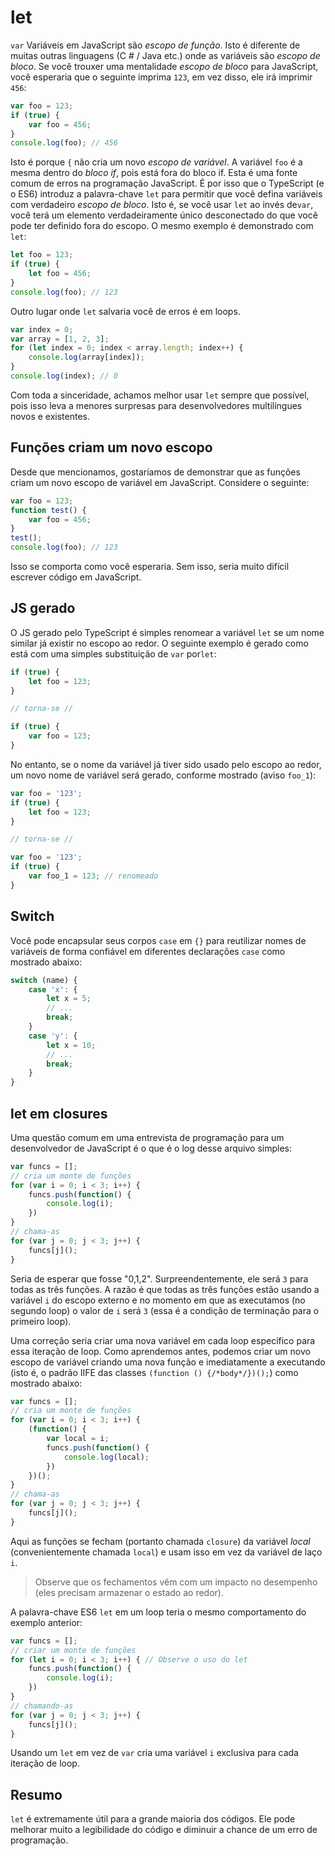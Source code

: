 # let

`var` Variáveis em JavaScript são _escopo de função_. Isto é diferente de muitas outras linguagens \(C \# / Java etc.\) onde as variáveis são _escopo de bloco_. Se você trouxer uma mentalidade _escopo de bloco_ para JavaScript, você esperaria que o seguinte imprima `123`, em vez disso, ele irá imprimir `456`:

```typescript
var foo = 123;
if (true) {
    var foo = 456;
}
console.log(foo); // 456
```

Isto é porque `{` não cria um novo _escopo de variável_. A variável `foo` é a mesma dentro do _bloco if_, pois está fora do bloco if. Esta é uma fonte comum de erros na programação JavaScript. É por isso que o TypeScript \(e o ES6\) introduz a palavra-chave `let` para permitir que você defina variáveis com verdadeiro _escopo de bloco_. Isto é, se você usar `let` ao invés de`var`, você terá um elemento verdadeiramente único desconectado do que você pode ter definido fora do escopo. O mesmo exemplo é demonstrado com `let`:

```typescript
let foo = 123;
if (true) {
    let foo = 456;
}
console.log(foo); // 123
```

Outro lugar onde `let` salvaria você de erros é em loops.

```typescript
var index = 0;
var array = [1, 2, 3];
for (let index = 0; index < array.length; index++) {
    console.log(array[index]);
}
console.log(index); // 0
```

Com toda a sinceridade, achamos melhor usar `let` sempre que possível, pois isso leva a menores surpresas para desenvolvedores multilíngues novos e existentes.

## Funções criam um novo escopo

Desde que mencionamos, gostaríamos de demonstrar que as funções criam um novo escopo de variável em JavaScript. Considere o seguinte:

```typescript
var foo = 123;
function test() {
    var foo = 456;
}
test();
console.log(foo); // 123
```

Isso se comporta como você esperaria. Sem isso, seria muito difícil escrever código em JavaScript.

## JS gerado

O JS gerado pelo TypeScript é simples renomear a variável `let` se um nome similar já existir no escopo ao redor. O seguinte exemplo é gerado como está com uma simples substituição de `var` por`let`:

```typescript
if (true) {
    let foo = 123;
}

// torna-se //

if (true) {
    var foo = 123;
}
```

No entanto, se o nome da variável já tiver sido usado pelo escopo ao redor, um novo nome de variável será gerado, conforme mostrado \(aviso `foo_1`\):

```typescript
var foo = '123';
if (true) {
    let foo = 123;
}

// torna-se //

var foo = '123';
if (true) {
    var foo_1 = 123; // renomeado
}
```

## Switch

Você pode encapsular seus corpos `case` em `{}` para reutilizar nomes de variáveis de forma confiável em diferentes declarações `case` como mostrado abaixo:

```typescript
switch (name) {
    case 'x': {
        let x = 5;
        // ...
        break;
    }
    case 'y': {
        let x = 10;
        // ...
        break;
    }
}
```

## let em closures

Uma questão comum em uma entrevista de programação para um desenvolvedor de JavaScript é o que é o log desse arquivo simples:

```typescript
var funcs = [];
// cria um monte de funções
for (var i = 0; i < 3; i++) {
    funcs.push(function() {
        console.log(i);
    })
}
// chama-as
for (var j = 0; j < 3; j++) {
    funcs[j]();
}
```

Seria de esperar que fosse "0,1,2". Surpreendentemente, ele será `3` para todas as três funções. A razão é que todas as três funções estão usando a variável `i` do escopo externo e no momento em que as executamos \(no segundo loop\) o valor de `i` será `3` \(essa é a condição de terminação para o primeiro loop\).

Uma correção seria criar uma nova variável em cada loop específico para essa iteração de loop. Como aprendemos antes, podemos criar um novo escopo de variável criando uma nova função e imediatamente a executando \(isto é, o padrão IIFE das classes `(function () {/*body*/})();`\) como mostrado abaixo:

```typescript
var funcs = [];
// cria um monte de funções
for (var i = 0; i < 3; i++) {
    (function() {
        var local = i;
        funcs.push(function() {
            console.log(local);
        })
    })();
}
// chama-as
for (var j = 0; j < 3; j++) {
    funcs[j]();
}
```

Aqui as funções se fecham \(portanto chamada `closure`\) da variável _local_ \(convenientemente chamada `local`\) e usam isso em vez da variável de laço `i`.

> Observe que os fechamentos vêm com um impacto no desempenho \(eles precisam armazenar o estado ao redor\).

A palavra-chave ES6 `let` em um loop teria o mesmo comportamento do exemplo anterior:

```typescript
var funcs = [];
// criar um monte de funções
for (let i = 0; i < 3; i++) { // Observe o uso do let
    funcs.push(function() {
        console.log(i);
    })
}
// chamando-as
for (var j = 0; j < 3; j++) {
    funcs[j]();
}
```

Usando um `let` em vez de `var` cria uma variável `i` exclusiva para cada iteração de loop.

## Resumo

`let` é extremamente útil para a grande maioria dos códigos. Ele pode melhorar muito a legibilidade do código e diminuir a chance de um erro de programação.

